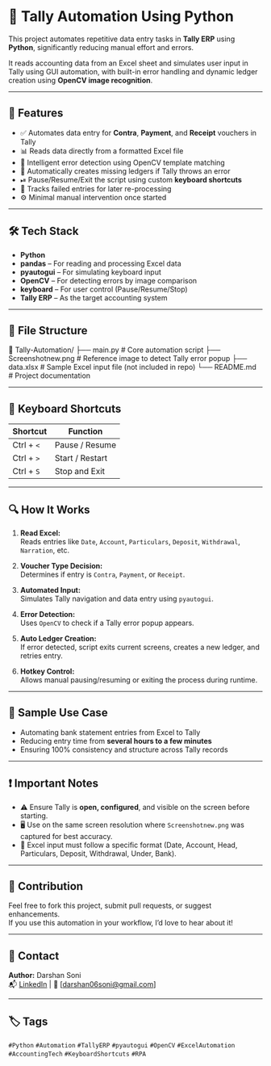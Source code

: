 # 🧠 Tally Automation Using Python

This project automates repetitive data entry tasks in **Tally ERP** using **Python**, significantly reducing manual effort and errors.

It reads accounting data from an Excel sheet and simulates user input in Tally using GUI automation, with built-in error handling and dynamic ledger creation using **OpenCV image recognition**.

---

## 🚀 Features

- ✅ Automates data entry for **Contra**, **Payment**, and **Receipt** vouchers in Tally
- 📊 Reads data directly from a formatted Excel file
- 🧠 Intelligent error detection using OpenCV template matching
- 🔁 Automatically creates missing ledgers if Tally throws an error
- ⏯ Pause/Resume/Exit the script using custom **keyboard shortcuts**
- 💾 Tracks failed entries for later re-processing
- ⚙️ Minimal manual intervention once started

---

## 🛠 Tech Stack

- **Python**
- **pandas** – For reading and processing Excel data
- **pyautogui** – For simulating keyboard input
- **OpenCV** – For detecting errors by image comparison
- **keyboard** – For user control (Pause/Resume/Stop)
- **Tally ERP** – As the target accounting system

---

## 📂 File Structure
📁 Tally-Automation/
├── main.py # Core automation script
├── Screenshotnew.png # Reference image to detect Tally error popup
├── data.xlsx # Sample Excel input file (not included in repo)
└── README.md # Project documentation

---

## 📌 Keyboard Shortcuts

| Shortcut         | Function            |
|------------------|---------------------|
| Ctrl + `<`       | Pause / Resume      |
| Ctrl + `>`       | Start / Restart     |
| Ctrl + `S`       | Stop and Exit       |

---

## 🔍 How It Works

1. **Read Excel:**  
   Reads entries like `Date`, `Account`, `Particulars`, `Deposit`, `Withdrawal`, `Narration`, etc.

2. **Voucher Type Decision:**  
   Determines if entry is `Contra`, `Payment`, or `Receipt`.

3. **Automated Input:**  
   Simulates Tally navigation and data entry using `pyautogui`.

4. **Error Detection:**  
   Uses `OpenCV` to check if a Tally error popup appears.

5. **Auto Ledger Creation:**  
   If error detected, script exits current screens, creates a new ledger, and retries entry.

6. **Hotkey Control:**  
   Allows manual pausing/resuming or exiting the process during runtime.

---

## 📸 Sample Use Case

- Automating bank statement entries from Excel to Tally
- Reducing entry time from **several hours to a few minutes**
- Ensuring 100% consistency and structure across Tally records

---

## ❗ Important Notes

- ⚠️ Ensure Tally is **open, configured**, and visible on the screen before starting.
- 🖥 Use on the same screen resolution where `Screenshotnew.png` was captured for best accuracy.
- 📄 Excel input must follow a specific format (Date, Account, Head, Particulars, Deposit, Withdrawal, Under, Bank).

---

## 🤝 Contribution

Feel free to fork this project, submit pull requests, or suggest enhancements.  
If you use this automation in your workflow, I’d love to hear about it!

---

## 📧 Contact

**Author:** Darshan Soni  
📬 [LinkedIn](https://www.linkedin.com/in/darshan-soni-328715273/) | 📧 [darshan06soni@gmail.com]

---

## 🏷️ Tags

`#Python` `#Automation` `#TallyERP` `#pyautogui` `#OpenCV` `#ExcelAutomation` `#AccountingTech` `#KeyboardShortcuts` `#RPA`

